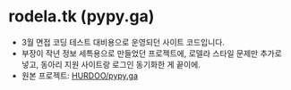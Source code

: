 # rodela.tk (pypy.ga)

- 3월 면접 코딩 테스트 대비용으로 운영되던 사이트 코드입니다.
- 부장이 작년 정보 세특용으로 만들었던 프로젝트에, 로델라 스타일 문제만 추가로 넣고, 동아리 지원 사이트랑 로그인 동기화한 게 끝이에.
- 원본 프로젝트: [HURDOO/pypy.ga](https://github.com/HURDOO/pypy.ga)
